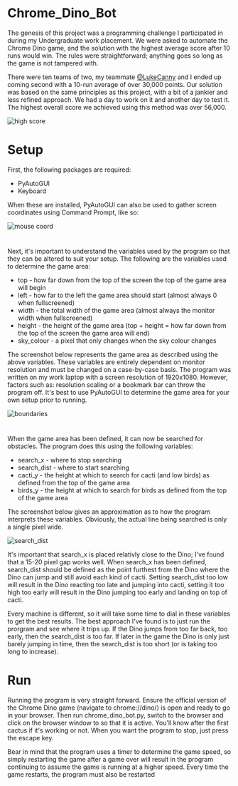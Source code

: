 # Chrome_Dino_Bot

The genesis of this project was a programming challenge I participated in during my Undergraduate work placement. We were asked to automate the Chrome Dino game, and the solution with the highest average score after 10 runs would win. The rules were straightforward; anything goes so long as the game is not tampered with.

There were ten teams of two, my teammate [@LukeCanny](https://github.com/lukecanny) and I ended up coming second with a 10-run average of over 30,000 points. Our solution was based on the same principles as this project, with a bit of a jankier and less refined approach. We had a day to work on it and another day to test it. The highest overall score we achieved using this method was over 56,000.

![high score](https://user-images.githubusercontent.com/74914758/230321715-c2066023-efdf-4924-a211-8e92dbb3e592.png)

# Setup
First, the following packages are required:
* PyAutoGUI
* Keyboard

When these are installed, PyAutoGUI can also be used to gather screen coordinates using Command Prompt, like so:

![mouse coord](https://user-images.githubusercontent.com/74914758/230338759-ed858016-5e44-406a-83cf-3a8711fd6e4e.png)

#

Next, it's important to understand the variables used by the program so that they can be altered to suit your setup. The following are the variables used to determine the game area:
* top - how far down from the top of the screen the top of the game area will begin
* left - how far to the left the game area should start (almost always 0 when fullscreened)
* width - the total width of the game area (almost always the monitor width when fullscreened)
* height - the height of the game area (top + height = how far down from the top of the screen the game area will end)
* sky_colour - a pixel that only changes when the sky colour changes

The screenshot below represents the game area as described using the above variables. These variables are entirely dependent on monitor resolution and must be changed on a case-by-case basis. The program was written on my work laptop with a screen resolution of 1920x1080. However, factors such as: resolution scaling or a bookmark bar can throw the program off. It's best to use PyAutoGUI to determine the game area for your own setup prior to running.

![boundaries](https://user-images.githubusercontent.com/74914758/230321719-cec97d9b-89b1-4d88-9da5-8ef4f199746f.png)

#

When the game area has been defined, it can now be searched for obstacles. The program does this using the following variables:
* search_x - where to stop searching
* search_dist - where to start searching
* cacti_y - the height at which to search for cacti (and low birds) as defined from the top of the game area
* birds_y - the height at which to search for birds as defined from the top of the game area

The screenshot below gives an approximation as to how the program interprets these variables. Obviously, the actual line being searched is only a single pixel wide.

![search_dist](https://user-images.githubusercontent.com/74914758/230338771-98d1a4f8-f8a3-4835-a470-80fa1fd09fb8.png)

It's important that search_x is placed relativly close to the Dino; I've found that a 15-20 pixel gap works well. When search_x has been defined, search_dist should be defined as the point furthest from the Dino where the Dino can jump and still avoid each kind of cacti. Setting search_dist too low will result in the Dino reacting too late and jumping into cacti, setting it too high too early will result in the Dino jumping too early and landing on top of cacti.

Every machine is different, so it will take some time to dial in these variables to get the best results. The best approach I've found is to just run the prorgram and see where it trips up. If the Dino jumps from too far back, too early, then the search_dist is too far. If later in the game the Dino is only just barely jumping in time, then the search_dist is too short (or is taking too long to increase).

# Run

Running the program is very straight forward. Ensure the official version of the Chrome Dino game (navigate to chrome://dino/) is open and ready to go in your browser. Then run chrome_dino_bot.py, switch to the browser and click on the browser window to so that it is active. You'll know after the first cactus if it's working or not. When you want the program to stop, just press the escape key.

Bear in mind that the program uses a timer to determine the game speed, so simply restarting the game after a game over will result in the program continuing to assume the game is running at a higher speed. Every time the game restarts, the program must also be restarted
